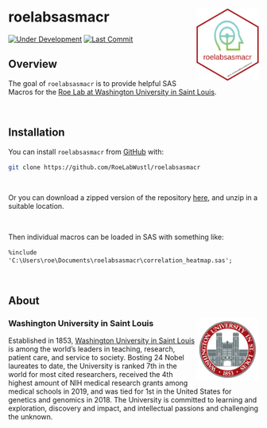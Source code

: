 
<!-- README.md is generated from README.Rmd. Please edit that file -->

# roelabsasmacr <img src="man/figures/roelabsasmacr_hex.png" align="right" width="125px" />

<!-- badges: start -->

[![Under
Development](https://img.shields.io/badge/status-under%20development-red.svg)](https://github.com/RoeLabWustl/roelabsasmacr)
[![Last
Commit](https://img.shields.io/github/last-commit/RoeLabWustl/roelabsasmacr.svg)](https://github.com/RoeLabWustl/roelabsasmacr/commits/master)
<!-- badges: end -->

## Overview

The goal of `roelabsasmacr` is to provide helpful SAS Macros for the
[Roe Lab at Washington University in Saint
Louis](https://roelab.wustl.edu/).

<br />

## Installation

You can install `roelabsasmacr` from
[GitHub](https://github.com/RoeLabWustl/roelabsasmacr) with:

``` bash
git clone https://github.com/RoeLabWustl/roelabsasmacr
```

<br />

Or you can download a zipped version of the repository
[here](https://github.com/RoeLabWustl/roelabsasmacr/archive/refs/heads/main.zip),
and unzip in a suitable location.

<br />

Then individual macros can be loaded in SAS with something like:

``` sas
%include 'C:\Users\roe\Documents\roelabsasmacr\correlation_heatmap.sas';
```

<br />

## About

### Washington University in Saint Louis <img src="man/figures/brookings_seal.png" align="right" width="125px"/>

Established in 1853, [Washington University in Saint
Louis](https://www.wustl.edu) is among the world’s leaders in teaching,
research, patient care, and service to society. Bosting 24 Nobel
laureates to date, the University is ranked 7th in the world for most
cited researchers, received the 4th highest amount of NIH medical
research grants among medical schools in 2019, and was tied for 1st in
the United States for genetics and genomics in 2018. The University is
committed to learning and exploration, discovery and impact, and
intellectual passions and challenging the unknown.
